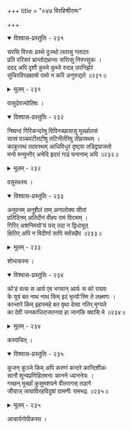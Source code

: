 +++
title = "०४७ विरहिश्रीरामः"

+++



<details open><summary>विश्वास-प्रस्तुतिः - २३१</summary>

सरसि विरसः प्रस्थे दुःस्थो लतासु गतादरः  
प्रति परिसरं भ्रान्तोद्भ्रान्तः सरित्सु निरुत्सुकः ।  
ददद् अपि दृशौ कुब्जे कुब्जे रुदन्न् उपनिर्झरं  
सुचिरविरहक्षामो रामो न करि अनुरुद्यते ॥२३१॥
</details>

<details><summary>मूलम् - २३१</summary>

सरसि विरसः प्रस्थे दुःस्थो लतासु गतादरः  
प्रति परिसरं भ्रान्तोद्भ्रान्तः सरित्सु निरुत्सुकः ।  
ददद् अपि दृशौ कुब्जे कुब्जे रुदन्न् उपनिर्झरं  
सुचिरविरहक्षामो रामो न करि अनुरुद्यते ॥२३१॥
</details>


वासुदेवज्योतिषः ।  



<details open><summary>विश्वास-प्रस्तुतिः - २३२</summary>

निष्पन्दं गिरिकन्दरेषु विपिनच्छायासु मूर्च्छालसं  
सास्रं पञ्चवटीतटीषु तटिनीतीरेषु तीव्रव्यथम् ।  
काकुत्स्थं तदवस्थम् आधिविधुरं दृष्ट्वा तडिद्व्याजतो  
मन्ये मन्युभरैर् अभेदि हृदयं गाढं घनानाम् अपि ॥२३२॥
</details>

<details><summary>मूलम् - २३२</summary>

निष्पन्दं गिरिकन्दरेषु विपिनच्छायासु मूर्च्छालसं  
सास्रं पञ्चवटीतटीषु तटिनीतीरेषु तीव्रव्यथम् ।  
काकुत्स्थं तदवस्थम् आधिविधुरं दृष्ट्वा तडिद्व्याजतो  
मन्ये मन्युभरैर् अभेदि हृदयं गाढं घनानाम् अपि ॥२३२॥
</details>


वसुरथस्य ।  



<details open><summary>विश्वास-प्रस्तुतिः - २३३</summary>

अनुवनम् अनुशैलं ताम् अनालोक्य सीतां  
प्रतिदिनम् अतिदीनं वीक्ष्य रामं विरामम् ।  
गिरिर् अशनिमयो’यं यस् तदा न द्विधाभूत्  
क्षितिर् अपि न विदीर्णा सापि सर्वंसहैव ॥२३३॥
</details>

<details><summary>मूलम् - २३३</summary>

अनुवनम् अनुशैलं ताम् अनालोक्य सीतां  
प्रतिदिनम् अतिदीनं वीक्ष्य रामं विरामम् ।  
गिरिर् अशनिमयो’यं यस् तदा न द्विधाभूत्  
क्षितिर् अपि न विदीर्णा सापि सर्वंसहैव ॥२३३॥
</details>


शोभाकस्य ।  



<details open><summary>विश्वास-प्रस्तुतिः - २३४</summary>

को’हं वत्स स आर्य एव भगवान् आर्यः स को राघवः   
के यूयं बत नाथ नाथ किम् इदं भृत्यो’स्मि ते लक्ष्मणः ।  
कान्तारे किम् इहास्महे बत वृथा देव्या गतिर् मृग्यते  
का देवी जनकाधिराजतनया हा जानकि क्वासि मे ॥२३४॥
</details>

<details><summary>मूलम् - २३४</summary>

को’हं वत्स स आर्य एव भगवान् आर्यः स को राघवः   
के यूयं बत नाथ नाथ किम् इदं भृत्यो’स्मि ते लक्ष्मणः ।  
कान्तारे किम् इहास्महे बत वृथा देव्या गतिर् मृग्यते  
का देवी जनकाधिराजतनया हा जानकि क्वासि मे ॥२३४॥
</details>


कस्यचित् ।  



<details open><summary>विश्वास-प्रस्तुतिः - २३५</summary>

कूजन् कुञ्जे किम् अपि करुणं कन्दरे कान्दिशीकः  
सानौ शून्यप्रणिहितमनाः कानने ध्याननेत्रः ।  
गच्छन् मूर्च्छां कुसुमशयने वीतरागस् तडागे  
जीयाज् जायाविरहविदुषां ग्रामणीः रामभद्रः ॥२३५॥
</details>

<details><summary>मूलम् - २३५</summary>

कूजन् कुञ्जे किम् अपि करुणं कन्दरे कान्दिशीकः  
सानौ शून्यप्रणिहितमनाः कानने ध्याननेत्रः ।  
गच्छन् मूर्च्छां कुसुमशयने वीतरागस् तडागे  
जीयाज् जायाविरहविदुषां ग्रामणीः रामभद्रः ॥२३५॥
</details>
   
आचार्यगोपीकस्य ।  